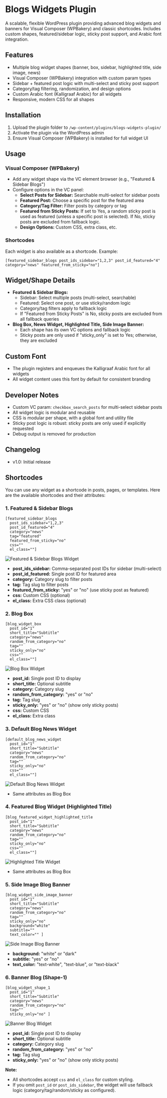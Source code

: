 # Blogs Widgets Plugin

A scalable, flexible WordPress plugin providing advanced blog widgets and banners for Visual Composer (WPBakery) and classic shortcodes. Includes custom shapes, featured/sidebar logic, sticky post support, and Arabic font integration.

## Features
- Multiple blog widget shapes (banner, box, sidebar, highlighted title, side image, news)
- Visual Composer (WPBakery) integration with custom param types
- Sidebar + featured post logic with multi-select and sticky post support
- Category/tag filtering, randomization, and design options
- Custom Arabic font (Kalligraaf Arabic) for all widgets
- Responsive, modern CSS for all shapes

## Installation
1. Upload the plugin folder to `/wp-content/plugins/blogs-widgets-plugin/`
2. Activate the plugin via the WordPress admin
3. Ensure Visual Composer (WPBakery) is installed for full widget UI

## Usage
### Visual Composer (WPBakery)
- Add any widget shape via the VC element browser (e.g., "Featured & Sidebar Blogs")
- Configure options in the VC panel:
  - **Select Posts for Sidebar:** Searchable multi-select for sidebar posts
  - **Featured Post:** Choose a specific post for the featured area
  - **Category/Tag Filter:** Filter posts by category or tag
  - **Featured from Sticky Posts:** If set to Yes, a random sticky post is used as featured (unless a specific post is selected). If No, sticky posts are excluded from fallback logic.
  - **Design Options:** Custom CSS, extra class, etc.

### Shortcodes
Each widget is also available as a shortcode. Example:
```
[featured_sidebar_blogs post_ids_sidebar="1,2,3" post_id_featured="4" category="news" featured_from_sticky="no"]
```

## Widget/Shape Details
- **Featured & Sidebar Blogs:**
  - Sidebar: Select multiple posts (multi-select, searchable)
  - Featured: Select one post, or use sticky/random logic
  - Category/tag filters apply to fallback logic
  - If "Featured from Sticky Posts" is No, sticky posts are excluded from all fallback queries
- **Blog Box, News Widget, Highlighted Title, Side Image Banner:**
  - Each shape has its own VC options and fallback logic
  - Sticky posts are only used if "sticky_only" is set to Yes; otherwise, they are excluded

## Custom Font
- The plugin registers and enqueues the Kalligraaf Arabic font for all widgets
- All widget content uses this font by default for consistent branding

## Developer Notes
- Custom VC param: `checkbox_search_posts` for multi-select sidebar posts
- All widget logic is modular and reusable
- CSS is modular per shape, with a global font and utility file
- Sticky post logic is robust: sticky posts are only used if explicitly requested
- Debug output is removed for production

## Changelog
- v1.0: Initial release

## Shortcodes

You can use any widget as a shortcode in posts, pages, or templates. Here are the available shortcodes and their attributes:

### 1. Featured & Sidebar Blogs
```
[featured_sidebar_blogs 
  post_ids_sidebar="1,2,3" 
  post_id_featured="4" 
  category="news" 
  tag="featured" 
  featured_from_sticky="no" 
  css="" 
  el_class=""]
```
![Featured & Sidebar Blogs Widget](assets/images/sidebar-blogs-widget.png)
- **post_ids_sidebar:** Comma-separated post IDs for sidebar (multi-select)
- **post_id_featured:** Single post ID for featured area
- **category:** Category slug to filter posts
- **tag:** Tag slug to filter posts
- **featured_from_sticky:** "yes" or "no" (use sticky post as featured)
- **css:** Custom CSS (optional)
- **el_class:** Extra CSS class (optional)

### 2. Blog Box
```
[blog_widget_box 
  post_id="1" 
  short_title="Subtitle" 
  category="news" 
  random_from_category="no" 
  tag="" 
  sticky_only="no" 
  css="" 
  el_class=""]
```
![Blog Box Widget](assets/images/blog-box.png)
- **post_id:** Single post ID to display
- **short_title:** Optional subtitle
- **category:** Category slug
- **random_from_category:** "yes" or "no"
- **tag:** Tag slug
- **sticky_only:** "yes" or "no" (show only sticky posts)
- **css:** Custom CSS
- **el_class:** Extra class

### 3. Default Blog News Widget
```
[default_blog_news_widget 
  post_id="1" 
  short_title="Subtitle" 
  category="news" 
  random_from_category="no" 
  tag="" 
  sticky_only="no" 
  css="" 
  el_class=""]
```
![Default Blog News Widget](assets/images/defualt-blog-news-widget.png)
- Same attributes as Blog Box

### 4. Featured Blog Widget (Highlighted Title)
```
[blog_featured_widget_highlighted_title 
  post_id="1" 
  short_title="Subtitle" 
  category="news" 
  random_from_category="no" 
  tag="" 
  sticky_only="no" 
  css="" 
  el_class=""]
```
![Highlighted Title Widget](assets/images/highlighted_text.png)
- Same attributes as Blog Box

### 5. Side Image Blog Banner
```
[blog_widget_side_image_banner 
  post_id="1" 
  short_title="Subtitle" 
  category="news" 
  random_from_category="no" 
  tag="" 
  sticky_only="no" 
  background="white" 
  subtitle="" 
  text_color="" ]
```
![Side Image Blog Banner](assets/images/side-image-blog-banner.png)
- **background:** "white" or "dark"
- **subtitle:** "yes" or "no"
- **text_color:** "text-white", "text-blue", or "text-black"

### 6. Banner Blog (Shape-1)
```
[blog_widget_shape_1 
  post_id="1" 
  short_title="Subtitle" 
  category="news" 
  random_from_category="no" 
  tag="" 
  sticky_only="no" ]
```
![Banner Blog Widget](assets/images/Banner-blog.png)
- **post_id:** Single post ID to display
- **short_title:** Optional subtitle
- **category:** Category slug
- **random_from_category:** "yes" or "no"
- **tag:** Tag slug
- **sticky_only:** "yes" or "no" (show only sticky posts)

**Note:**
- All shortcodes accept `css` and `el_class` for custom styling.
- If you omit `post_id` or `post_ids_sidebar`, the widget will use fallback logic (category/tag/random/sticky as configured).

